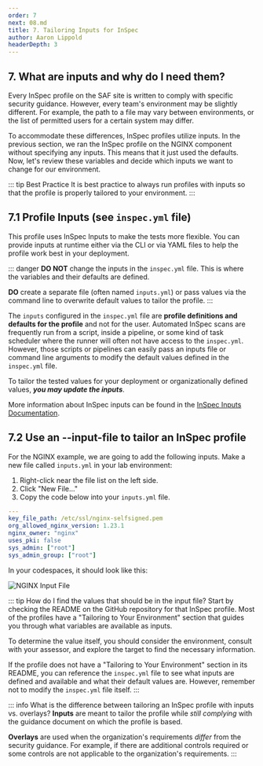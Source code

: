 ```yaml
---
order: 7
next: 08.md
title: 7. Tailoring Inputs for InSpec
author: Aaron Lippold
headerDepth: 3
---
```


## 7. What are inputs and why do I need them?

Every InSpec profile on the SAF site is written to comply with specific security guidance. However, every team's environment may be slightly different. For example, the path to a file may vary between environments, or the list of permitted users for a certain system may differ.

To accommodate these differences, InSpec profiles utilize inputs. In the previous section, we ran the InSpec profile on the NGINX component without specifying any inputs. This means that it just used the defaults. Now, let's review these variables and decide which inputs we want to change for our environment.

::: tip Best Practice
It is best practice to always run profiles with inputs so that the profile is properly tailored to your environment.
:::

## 7.1 Profile Inputs (see `inspec.yml` file)

This profile uses InSpec Inputs to make the tests more flexible. You can provide inputs at runtime either via the CLI or via YAML files to help the profile work best in your deployment.

::: danger
**DO NOT** change the inputs in the `inspec.yml` file. This is where the variables and their defaults are defined.

**DO** create a separate file (often named `inputs.yml`) or pass values via the command line to overwrite default values to tailor the profile.
:::

The `inputs` configured in the `inspec.yml` file are **profile definitions and defaults for the profile** and not for the user. Automated InSpec scans are frequently run from a script, inside a pipeline, or some kind of task scheduler where the runner will often not have access to the `inspec.yml`. However, those scripts or pipelines can easily pass an inputs file or command line arguments to modify the default values defined in the `inspec.yml` file.

To tailor the tested values for your deployment or organizationally defined values, **_you may update the inputs_**.

More information about InSpec inputs can be found in the [InSpec Inputs Documentation](https://docs.chef.io/inspec/inputs/).

## 7.2 Use an --input-file to tailor an InSpec profile

For the NGINX example, we are going to add the following inputs. Make a new file called `inputs.yml` in your lab environment:

1. Right-click near the file list on the left side.
2. Click "New File..."
3. Copy the code below into your `inputs.yml` file.

```yaml
---
key_file_path: /etc/ssl/nginx-selfsigned.pem
org_allowed_nginx_version: 1.23.1
nginx_owner: "nginx"
uses_pki: false
sys_admin: ["root"]
sys_admin_group: ["root"]
```

In your codespaces, it should look like this:

![NGINX Input File](../../assets/img/Codespaces_InputFile_NGINX.png)

::: tip How do I find the values that should be in the input file?
Start by checking the README on the GitHub repository for that InSpec profile. Most of the profiles have a "Tailoring to Your Environment" section that guides you through what variables are available as inputs.

To determine the value itself, you should consider the environment, consult with your assessor, and explore the target to find the necessary information.

If the profile does not have a "Tailoring to Your Environment" section in its README, you can reference the `inspec.yml` file to see what inputs are defined and available and what their default values are. However, remember not to modify the `inspec.yml` file itself.
:::

::: info What is the difference between tailoring an InSpec profile with inputs vs. overlays?
**Inputs** are meant to tailor the profile while _still complying_ with the guidance document on which the profile is based.

**Overlays** are used when the organization's requirements _differ_ from the security guidance. For example, if there are additional controls required or some controls are not applicable to the organization's requirements.
:::

